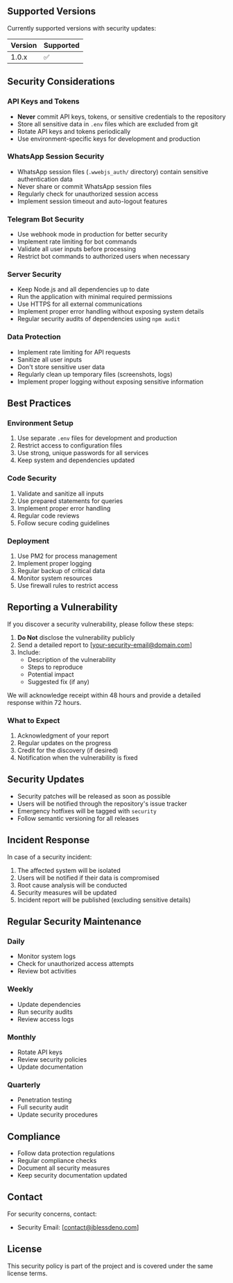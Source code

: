 
## Supported Versions

Currently supported versions with security updates:

| Version | Supported          |
| ------- | ------------------ |
| 1.0.x   | :white_check_mark: |

## Security Considerations

### API Keys and Tokens
- **Never** commit API keys, tokens, or sensitive credentials to the repository
- Store all sensitive data in `.env` files which are excluded from git
- Rotate API keys and tokens periodically
- Use environment-specific keys for development and production

### WhatsApp Session Security
- WhatsApp session files (`.wwebjs_auth/` directory) contain sensitive authentication data
- Never share or commit WhatsApp session files
- Regularly check for unauthorized session access
- Implement session timeout and auto-logout features

### Telegram Bot Security
- Use webhook mode in production for better security
- Implement rate limiting for bot commands
- Validate all user inputs before processing
- Restrict bot commands to authorized users when necessary

### Server Security
- Keep Node.js and all dependencies up to date
- Run the application with minimal required permissions
- Use HTTPS for all external communications
- Implement proper error handling without exposing system details
- Regular security audits of dependencies using `npm audit`

### Data Protection
- Implement rate limiting for API requests
- Sanitize all user inputs
- Don't store sensitive user data
- Regularly clean up temporary files (screenshots, logs)
- Implement proper logging without exposing sensitive information

## Best Practices

### Environment Setup
1. Use separate `.env` files for development and production
2. Restrict access to configuration files
3. Use strong, unique passwords for all services
4. Keep system and dependencies updated

### Code Security
1. Validate and sanitize all inputs
2. Use prepared statements for queries
3. Implement proper error handling
4. Regular code reviews
5. Follow secure coding guidelines

### Deployment
1. Use PM2 for process management
2. Implement proper logging
3. Regular backup of critical data
4. Monitor system resources
5. Use firewall rules to restrict access

## Reporting a Vulnerability

If you discover a security vulnerability, please follow these steps:

1. **Do Not** disclose the vulnerability publicly
2. Send a detailed report to [your-security-email@domain.com]
3. Include:
   - Description of the vulnerability
   - Steps to reproduce
   - Potential impact
   - Suggested fix (if any)

We will acknowledge receipt within 48 hours and provide a detailed response within 72 hours.

### What to Expect
1. Acknowledgment of your report
2. Regular updates on the progress
3. Credit for the discovery (if desired)
4. Notification when the vulnerability is fixed

## Security Updates

- Security patches will be released as soon as possible
- Users will be notified through the repository's issue tracker
- Emergency hotfixes will be tagged with `security`
- Follow semantic versioning for all releases

## Incident Response

In case of a security incident:

1. The affected system will be isolated
2. Users will be notified if their data is compromised
3. Root cause analysis will be conducted
4. Security measures will be updated
5. Incident report will be published (excluding sensitive details)

## Regular Security Maintenance

### Daily
- Monitor system logs
- Check for unauthorized access attempts
- Review bot activities

### Weekly
- Update dependencies
- Run security audits
- Review access logs

### Monthly
- Rotate API keys
- Review security policies
- Update documentation

### Quarterly
- Penetration testing
- Full security audit
- Update security procedures

## Compliance

- Follow data protection regulations
- Regular compliance checks
- Document all security measures
- Keep security documentation updated

## Contact

For security concerns, contact:
- Security Email: [contact@iblessdeno.com]

## License

This security policy is part of the project and is covered under the same license terms.
